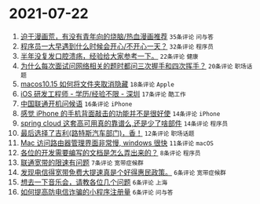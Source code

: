 # 2021-07-22

1. [迫于漫画荒，有没有青年向的烧脑/热血漫画推荐](https://www.v2ex.com/t/790967) `35条评论` `问与答`
1. [程序员一大早遇到什么时候会开心/不开心一天？](https://www.v2ex.com/t/790971) `32条评论` `程序员`
1. [半年没复发口腔溃疡，经验给大家参考一下。](https://www.v2ex.com/t/790992) `22条评论` `健康`
1. [为什么每次面试问网络相关的题时都问三次握手和四次挥手？](https://www.v2ex.com/t/790966) `20条评论` `职场话题`
1. [macos10.15 如何将文件夹取消隐藏](https://www.v2ex.com/t/790981) `18条评论` `Apple`
1. [iOS 研发工程师 - 学历/经验不限 - 深圳](https://www.v2ex.com/t/790968) `17条评论` `酷工作`
1. [中国联通开机问候语](https://www.v2ex.com/t/790972) `16条评论` `iPhone`
1. [感觉 iPhone 的手机背面敲击的功能并不是很好使](https://www.v2ex.com/t/790995) `14条评论` `iPhone`
1. [spring cloud 这套高可用真的靠谱么,还是少了啥部件](https://www.v2ex.com/t/790969) `14条评论` `程序员`
1. [最后选择了吉利(路特斯汽车部门)，香！](https://www.v2ex.com/t/790988) `12条评论` `职场话题`
1. [Mac 访问路由器管理界面非常慢, windows 很快](https://www.v2ex.com/t/790986) `11条评论` `macOS`
1. [各位的开发需要编写的文档是怎么弄出来的？](https://www.v2ex.com/t/790973) `8条评论` `程序员`
1. [联通宽带的限速有问题](https://www.v2ex.com/t/790987) `7条评论` `宽带症候群`
1. [发现电信得宽带免费大提速真是个好得惠民政策。](https://www.v2ex.com/t/791011) `6条评论` `宽带症候群`
1. [想去一下音乐会，请教各位几个问题](https://www.v2ex.com/t/791002) `6条评论` `上海`
1. [如何提高防电信诈骗的小程序注册量](https://www.v2ex.com/t/790989) `6条评论` `问与答`
